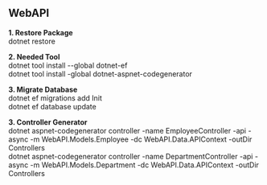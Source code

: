 ## WebAPI

**1. Restore Package**
<br/>
dotnet restore

**2. Needed Tool**
<br/>
dotnet tool install --global dotnet-ef
<br/>
dotnet tool install -global dotnet-aspnet-codegenerator

**3. Migrate Database**
<br/>
dotnet ef migrations add Init
<br/>
dotnet ef database update

**3. Controller Generator**
<br/>
dotnet aspnet-codegenerator controller -name EmployeeController -api -async -m WebAPI.Models.Employee -dc WebAPI.Data.APIContext -outDir Controllers
<br/>
dotnet aspnet-codegenerator controller -name DepartmentController -api -async -m WebAPI.Models.Department -dc WebAPI.Data.APIContext -outDir Controllers